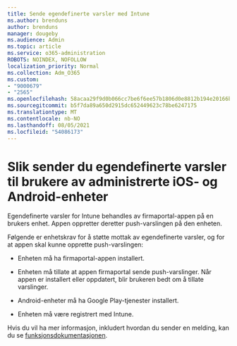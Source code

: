 ```yaml
---
title: Sende egendefinerte varsler med Intune
ms.author: brenduns
author: brenduns
manager: dougeby
ms.audience: Admin
ms.topic: article
ms.service: o365-administration
ROBOTS: NOINDEX, NOFOLLOW
localization_priority: Normal
ms.collection: Adm_O365
ms.custom:
- "9000679"
- "2565"
ms.openlocfilehash: 58acaa29f9d0b066cc7be6f6ee57b1806d0e8812b194e20166b133b7715226a8
ms.sourcegitcommit: b5f7da89a650d2915dc652449623c78be6247175
ms.translationtype: MT
ms.contentlocale: nb-NO
ms.lasthandoff: 08/05/2021
ms.locfileid: "54086173"
---
```

# <a name="how-to-send-custom-notifications-to-the-users-of-managed-ios-and-android-devices"></a>Slik sender du egendefinerte varsler til brukere av administrerte iOS- og Android-enheter

Egendefinerte varsler for Intune behandles av firmaportal-appen på en brukers enhet. Appen oppretter deretter push-varslingen på den enheten.

Følgende er enhetskrav for å støtte mottak av egendefinerte varsler, og for at appen skal kunne opprette push-varslingen:

- Enheten må ha firmaportal-appen installert.  

- Enheten må tillate at appen firmaportal sende push-varslinger. Når appen er installert eller oppdatert, blir brukeren bedt om å tillate varslinger.

- Android-enheter må ha Google Play-tjenester installert.

- Enheten må være registrert med Intune.

Hvis du vil ha mer informasjon, inkludert hvordan du sender en melding, kan du se [funksjonsdokumentasjonen](https://docs.microsoft.com/intune/custom-notifications).
